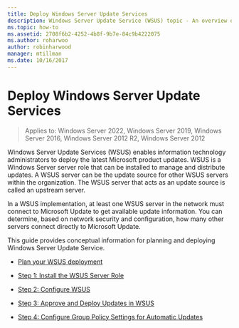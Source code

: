```yaml
---
title: Deploy Windows Server Update Services
description: Windows Server Update Service (WSUS) topic - An overview of the deployment process with links to the four steps to accomplish it
ms.topic: how-to
ms.assetid: 2708f6b2-4252-4b8f-9b7e-84c9b4222075
ms.author: roharwoo
author: robinharwood
manager: mtillman
ms.date: 10/16/2017
---
```

# Deploy Windows Server Update Services

>Applies to: Windows Server 2022, Windows Server 2019, Windows Server 2016, Windows Server 2012 R2, Windows Server 2012

Windows Server Update Services (WSUS) enables information technology administrators to deploy the latest Microsoft product updates. WSUS is a Windows Server server role that can be installed to manage and distribute updates. A WSUS server can be the update source for other WSUS servers within the organization. The WSUS server that acts as an update source is called an upstream server.

In a WSUS implementation, at least one WSUS server in the network must connect to Microsoft Update to get available update information. You can determine, based on network security and configuration, how many other servers connect directly to Microsoft Update.

This guide provides conceptual information for planning and deploying Windows Server Update Service.

-   [Plan your WSUS deployment](../plan/plan-your-wsus-deployment.md)

-   [Step 1: Install the WSUS Server Role](1-install-the-wsus-server-role.md)

-   [Step 2: Configure WSUS](2-configure-wsus.md)

-   [Step 3: Approve and Deploy Updates in WSUS](3-approve-and-deploy-updates-in-wsus.md)

-   [Step 4: Configure Group Policy Settings for Automatic Updates](4-configure-group-policy-settings-for-automatic-updates.md)
